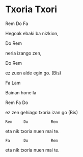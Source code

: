 # Txoria Txori

Rem             Do   Fa

Hegoak ebaki ba nizkion, 

   Do         Rem

neria izango zen,

   Do             Rem

ez zuen alde egin go. (Bis)



Fa          Lam

Bainan hone la

Rem                Fa      Do

ez zen gehiago txoria izan go (Bis)

    Rem     Do          Rem   

eta nik txoria nuen mai te.

    Fa      Do          Rem

eta nik txoria nuen mai te.
